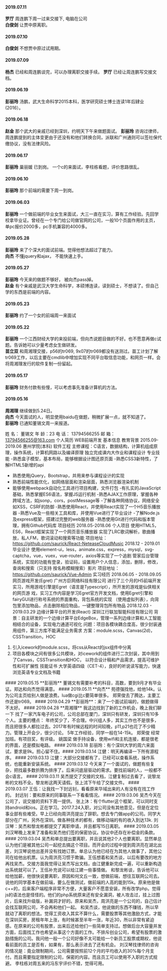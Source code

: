 
#### 2019.07.11
**罗厅**  周连鹏下周一过来交接下, 电脑在公司  
**白俊剑**  让贾中原离职。
#### 2019.07.10
**白俊剑**  不想贾中原过试用期。
#### 2019.07.09
**杨杰**  已经和周连鹏谈完，可以办理离职交接手续。
**罗厅**  已经让周连鹏写交接文档。
#### 2019.06.19
**彭丽玲**  汤鹏，武大生命科学2015本科，医学研究硕士博士连读1年后肄业(2016）。
#### 2019.06.18
**赵金**  那个武大的亲戚已经到深圳，约明天下午来做题面试。
**彭丽玲**  咨询过律师，周连鹏提到的主体变更由于还没有和他们转换合同，派联和广州通则可以签社保代缴协议，没有法律风险。
#### 2019.06.17
**彭丽玲**  巢丽媛 已到岗。
一个c的来面试，李柱栋看题，评价思路很乱。
#### 2019.06.10
**彭丽玲**  那个前端的需要下周一到岗。
#### 2019.06.03
**彭丽玲**  一个做前端的毕业女生来面试，大三一直在实习，算有工作经验。先回学校拿毕业证。曾经在一个专门给公司做官网的公司，一般10个页面作用的主页，单pc报价2000多，pc手机兼容的4000多。
#### 2019.05.28
**彭丽玲**  来了个深大的面试前端。觉得他想法超过了能力。  
**向杰**  不懂jquery和ajax， 不能快速上手。
#### 2019.05.27
**彭丽玲** 今天来的做题不够好， 被向杰pass掉。  
**赵金**  有个亲戚是武汉大学生命科学，本硕博连读，读到硕士，不想读了。但自己学的东西是前端的内容。
#### 2019.05.23
**彭丽玲** 约了一个女的前端周一来面试
#### 2019.05.22
**彭丽玲** 一个江西财经大学的来投前端，但向杰说题目做的不好。也不愿意再做c试题。告诉她可以少量考虑女生做研发。  
**苗立双** 和周湘理交接，p56的tr069, 9x07的tr069都没有送测过。苗工计划了解tr069工作，以后主要在cmdlib中增加实现不同平台取信息功能，和网页一样。会将周湘理发行的软件复制一份留起。
#### 2019.05.17
**彭丽玲** 财务付款有些慢，可以考虑事先准备计算机的方法。
#### 2019.05.16
**周湘理** 继续做到5.24日。  
**向杰** 今天面试的人，明显使用baidu在做题，稍微扩展一点，就不知道了。  
**彭丽玲** 已通知董锡⽂周一来报道。<hide>

姓 名： 董锡⽂ 年 龄：23 电 话： 13794566255 邮 箱： 13794566255@163.com
个⼈简历
WEB前端开发
基本信息
教育背景
2015.09-2019.06 惠州学院(本科) 软件⼯程
主修课程：C语⾔，数据结构，计算机组成原理，操作系统，计算机⽹路以及编译原理
独⽴完成课内⼤作业和课程设计
专业技能
-熟悉盒⼦模型，基本布局，能够根据设计图还原页⾯
-熟悉CSS3新特性，了解HTML5新增的api
- 熟悉使⽤jQuery，Bootstrap，并⽤来参与课程设计的实现
- 熟悉前端性能优化，如⽹络层⾯和渲染层⾯，熟悉浏览器渲染机制
- 能够使⽤webpack⾃动化⼯具进⾏项⽬构建，⽂件打包
-有扎实的JavaScript基础，熟悉掌握ES6语法，掌握JS运⾏机制
-熟悉AJAX⼯作原理，掌握各种跨域⽅法，如jsonp，cors，postMessage等
-了解各种⽹络协议，⽹络安全如XSS，CSRF的防御
-熟悉使⽤React，并使⽤React实现了⼀个H5⾳乐播放器
-熟悉Vue及⼀些相关⼯具和库，并使⽤Vue进⾏了毕业设计
-了解Node.js及express框架，搭建过完整的web服务器
-熟悉使⽤Git进⾏代码和版本管理，拥有Github代码库
项⽬经历
2018.05-2018.06 个⼈项⽬
使⽤HTML5，ES6，React框架实现了⼀个⽹页⾳乐播放器
实现了LRC歌词解析，歌曲播放，私⼈FM，歌词滚动和搜索等功能
项⽬地址： https://github.com/saurick/React-NeteaseCloudMusic
2018.12 - 2019.01 毕业设计
使⽤element-ui，less，animate.css，express，mysql，svg-captcha，vue，vuex，vue-router，axios等实现了⼀个追剧
管家后台管理系统，实现的功能有登录，验证码，设置⽤户个⼈信息，添加，删除，修改，查询和搜索（只⽀持
按名称模糊搜索）影⽚
项⽬地址： https://github.com/saurick/Vue-Admin
实习经历
2018.06.05 - 2018.09.05 ⽹页游戏开发(Egret) 广州⽅巨⽹络科技有限公司
进⾏了三个⽉的H5前端开发实习，所⽤游戏引擎是Egret（语⾔是Typescript），所开发的游戏是仙侠相关的⽹页游
戏，实习⼯作内容是学习Egret官⽅开发⽂档，使⽤Egret引擎和fairyGUI进⾏称号系统的界⾯重构，背包系统的实现
（使⽤虚拟列表），向背包⾥添加物品，点击删除相应物品，⼀键整理背包所有物品
2018.12.03 - 2019.03.29 边缘计算平台的开发(React) 深圳江⾏联加智能科技有限公司
背景：⾃主研发的⼀个边缘计算平台EdgeBox，管理⼀系列边缘计算和⼈⼯智能相结合的设备，实现电⼒通道可视化
问题：项⽬各模块耦合度⾼，很少封装通⽤组件，第三⽅库不能满⾜业务需求
⽅案：module.scss，Canvas(2d)，CSSTransition，HOC
1. 引入icework的module.scss，将css从React的jsx组件中分离
2. 项⽬各模块之间有很多公共模块，对icework的组件进⾏⼆次封装，其中⽤到了Canvas，CSSTransition和HOC，
以符合设计稿和产品需求，提⾼可维护性和可扩展性
技能证书
⼤学英语四级（CET-4），良好的听说读写能⼒，快速浏览英语专业⽂档及书籍
</hide>
#### 2019.05.15
**彭丽玲** 董锡⽂有需要补考的科目，高数，要到9月才有毕业证。郑达和向杰觉得满意。
#### 2019.05.11
**向杰** 苑德强找他，给他14k。认为公司主页给别人做是浪费。lua做cgi比c要简单很多。  
郑荣俊去了腾达，主要工作还是tr069。
#### 2019.04.29
**彭丽玲**：来了一个面试前端的，做题做得不太好。
#### 2019.04.28
**周湘理** 我这边找到了新的工作机会，晚上我们聊一下
找了一家汽车电子的公司，公司总部在厦门，深圳只有研发，深圳只有10多个人。主要的槽点： 年终奖少了，不合理。中兴组人多，其实工作也不是很多，而且把很多人都拉过去。2017年有时候远程的时间较晚，p11,p21也花了不少精力。管理上开会少，很少讨论。
5年工作经验，同学一般在14-15k。
郑荣俊 经常加班。有项目奖，有评级。
姚国梁 做手持设备，使用wifi和主机连接，都是很老的界面，还是模拟电路。
#### 2019.03.18
彭丽玲：有个深圳大学的周六来面试，要求是9k。担心留不住。#### 2019.03.14
江健：明天再编译一下所有源程序。
#### 2019.03.13
江健：大部分交接都有了，已经可以查看系统，操作系统，也能重新安装系统。
#### 2019.03.12
今天来了一个面试的，做题有些复杂，把找最多数折腾为排序了。后来问底层驱动的需求。要找前端的人，一般都不会c语言。
#### 2019.03.11
吴杰提交了交接的文档，江健复制过去看了，说黎龙彬的文档不全。黎龙彬这两天请假。张上沭下午给了交接文件。
#### 2019.03.07
王伍：让我找一下封远钊，看看原来华域出来的人有没有在找工作的。  
封远钊：要和原来的同事联系一下看看情况。
#### 2019.03.06
吴杰今天在公司了，说交接的资料下周一提供。  
张上沐：有个flutter这个框架，可以同时支持android和ios。正在学习。2017.7.24入职，对公司没有其他意见，但是在定位事业部有些难受。早上已经向周洪亮提出了辞职。想去专门做app的公司。同学大部分在广州，另外在深圳。做各种技术的都有，做移动端的有的收入到达13k.  
刘汉琴：吴杰和黎龙彬都提交了离职申请，并且都写15日离职。
#### 2019.03.05
刘汉琴晚上发来了准备和吴杰他们签的保密协议。协议中还存在补偿金的条款。
#### 2019.03.04
吴杰和单总提出要离职，并且说其他2个人也要离职。显然单总认为他们是被其他公司一起挖去搞这个项目。而开会的过程中提到周洪亮在湖北出差，刘汉琴说他出差并没有找她订票。单总认为他已经在为其他人做事了，其他公司在给他出机票。认为周洪亮习惯于欺骗。王伍想着和吴杰谈，以后有要改的地方再找吴杰。交接方面我觉得让吴杰写出文档，由江健重新完成一遍，可以重新构造出系统就可以了。王伍补充说可以给江建一些事情做。  
和黎龙彬谈，告诉他可以给他加薪，他很快说要离职，原因和何文丘一致，想做前端，想往互联网公司去。说他的同学基本在做前端，要么在做测试，做前端的人高的能到15k。原来他是做c++的，后来客户端程序非常不方便，大量客户不愿意安装，所有改学php。觉得js的语法也是怪怪的。他们的php系统原来还有安全漏洞，被人攻击过，挂上过图片，后来找升级版，补漏洞才好的。原来和吴杰，周洪亮是一个公司的，自己估计会找互联网公司，不会再和他们一起。  
和吴杰谈，他说做的东西不赚钱，所以早就动了离职的想法。觉得工资收入其实不算什么，需要股票等其他激励方式，才能在深圳买房，房租年年上涨，有时候甚至半年一涨，年近30，所以非常有紧迫感。在原来的公司有股票，出来后还给他们一些简单支持过。想做后台大容量并发方面，后面找工作也希望从事这个方面的工作。不排斥创业公司，希望有股票的激励措施的公司。我问他一般一个公司好像不太可能给一个新员工股票或期权，他说看前面的员工是否有，如果有，那么表示进去了还有机会。  
刘汉琴找律师的咨询的情况是：竟业限制期间，公司需要按照前12个月的平均收入的30%每个月支付。而且需要指定限制的公司，保密的内容。而且员工可以使用不入职的方式规避。  
李柱栋对周五来的冯东宇评价不错，觉得可用。